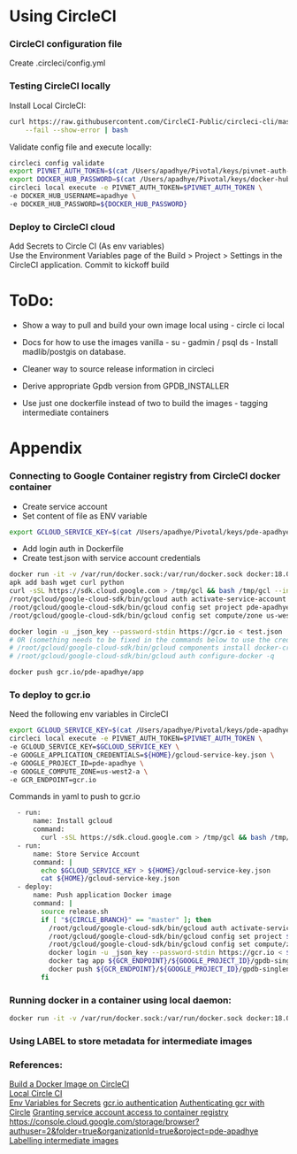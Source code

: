 # Using CircleCI
### CircleCI configuration file
Create .circleci/config.yml

### Testing CircleCI locally
Install Local CircleCI:
```bash
curl https://raw.githubusercontent.com/CircleCI-Public/circleci-cli/master/install.sh \
	--fail --show-error | bash
```

Validate config file and execute locally:
```bash
circleci config validate
export PIVNET_AUTH_TOKEN=$(cat /Users/apadhye/Pivotal/keys/pivnet-auth-token)
export DOCKER_HUB_PASSWORD=$(cat /Users/apadhye/Pivotal/keys/docker-hub-password)
circleci local execute -e PIVNET_AUTH_TOKEN=$PIVNET_AUTH_TOKEN \
-e DOCKER_HUB_USERNAME=apadhye \
-e DOCKER_HUB_PASSWORD=${DOCKER_HUB_PASSWORD}
```


### Deploy to CircleCI cloud
Add Secrets to Circle CI (As env variables)  
Use the Environment Variables page of the Build > Project > Settings in the CircleCI application.
Commit to kickoff build



# ToDo:
* Show a way to pull and build your own image local using - circle ci local
* Docs for how to use the images
 vanilla - su - gadmin / psql
 ds - Install madlib/postgis on database.

* Cleaner way to source release information in circleci
* Derive appropriate Gpdb version from GPDB_INSTALLER
* Use just one dockerfile instead of two to build the images - tagging intermediate containers



# Appendix
### Connecting to Google Container registry from CircleCI docker container
* Create service account
* Set content of file as ENV variable
```bash
export GCLOUD_SERVICE_KEY=$(cat /Users/apadhye/Pivotal/keys/pde-apadhye-gpdb-docker-circleci.json)
```
* Add login auth in Dockerfile
* Create test.json with service account credentials
```bash
docker run -it -v /var/run/docker.sock:/var/run/docker.sock docker:18.06.1-ce-git sh
apk add bash wget curl python
curl -sSL https://sdk.cloud.google.com > /tmp/gcl && bash /tmp/gcl --install-dir=~/gcloud --disable-prompts
/root/gcloud/google-cloud-sdk/bin/gcloud auth activate-service-account --key-file=./test.json
/root/gcloud/google-cloud-sdk/bin/gcloud config set project pde-apadhye
/root/gcloud/google-cloud-sdk/bin/gcloud config set compute/zone us-west2-a

docker login -u _json_key --password-stdin https://gcr.io < test.json
# OR (something needs to be fixed in the commands below to use the credential helper)
# /root/gcloud/google-cloud-sdk/bin/gcloud components install docker-credential-gcr -q
# /root/gcloud/google-cloud-sdk/bin/gcloud auth configure-docker -q

docker push gcr.io/pde-apadhye/app

```

### To deploy to gcr.io
Need the following env variables in CircleCI
```bash
export GCLOUD_SERVICE_KEY=$(cat /Users/apadhye/Pivotal/keys/pde-apadhye-gpdb-docker-circleci.json)
circleci local execute -e PIVNET_AUTH_TOKEN=$PIVNET_AUTH_TOKEN \
-e GCLOUD_SERVICE_KEY=$GCLOUD_SERVICE_KEY \
-e GOOGLE_APPLICATION_CREDENTIALS=${HOME}/gcloud-service-key.json \
-e GOOGLE_PROJECT_ID=pde-apadhye \
-e GOOGLE_COMPUTE_ZONE=us-west2-a \
-e GCR_ENDPOINT=gcr.io
```

Commands in yaml to push to gcr.io
```bash
  - run:
      name: Install gcloud
      command:
        curl -sSL https://sdk.cloud.google.com > /tmp/gcl && bash /tmp/gcl --install-dir=~/gcloud --disable-prompts
  - run:
      name: Store Service Account
      command: |
        echo $GCLOUD_SERVICE_KEY > ${HOME}/gcloud-service-key.json
        cat ${HOME}/gcloud-service-key.json
  - deploy:
      name: Push application Docker image
      command: |
        source release.sh
        if [ "${CIRCLE_BRANCH}" == "master" ]; then
          /root/gcloud/google-cloud-sdk/bin/gcloud auth activate-service-account --key-file=${HOME}/gcloud-service-key.json
          /root/gcloud/google-cloud-sdk/bin/gcloud config set project $GOOGLE_PROJECT_ID
          /root/gcloud/google-cloud-sdk/bin/gcloud config set compute/zone $GOOGLE_COMPUTE_ZONE
          docker login -u _json_key --password-stdin https://gcr.io < ${HOME}/gcloud-service-key.json
          docker tag app ${GCR_ENDPOINT}/${GOOGLE_PROJECT_ID}/gpdb-singlenode:${GPDB_VERSION}
          docker push ${GCR_ENDPOINT}/${GOOGLE_PROJECT_ID}/gpdb-singlenode:${GPDB_VERSION}
        fi
```


### Running docker in a container using local daemon:
```bash
docker run -it -v /var/run/docker.sock:/var/run/docker.sock docker:18.06.1-ce-git sh
```

### Using LABEL to store metadata for intermediate images



### References:
[Build a Docker Image on CircleCI](https://circleci.com/blog/how-to-build-a-docker-image-on-circleci-2-0/)  
[Local Circle CI](https://circleci.com/docs/2.0/local-cli/])  
[Env Variables for Secrets](https://circleci.com/docs/2.0/env-vars/) 
[gcr.io authentication](https://cloud.google.com/container-registry/docs/advanced-authentication)
[Authenticating gcr with Circle](https://circleci.com/docs/2.0/google-auth/)
[Granting service account access to container registry](https://cloud.google.com/container-registry/docs/access-control#granting_users_and_other_projects_access_to_a_registry)
https://console.cloud.google.com/storage/browser?authuser=2&folder=true&organizationId=true&project=pde-apadhye
[Labelling intermediate images](https://github.com/moby/moby/issues/5603)